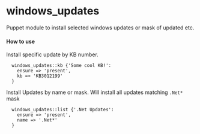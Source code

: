 # windows_updates

Puppet module to install selected windows updates or mask of updated etc.

#### How to use

Install specific update by KB number.

```puppet
  windows_updates::kb {'Some cool KB!':
    ensure => 'present',
    kb => 'KB3012199'
  }
````

Install Updates by name or mask. Will install all updates matching `.Net*` mask

```puppet
  windows_updates::list {'.Net Updates':
    ensure => 'present',
    name => '.Net*'
  }
````
